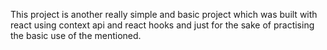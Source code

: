 This project is another really simple and basic project which was built with react using context api and react hooks and just for the sake of practising the basic use of the mentioned.
